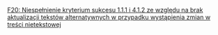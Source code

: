 [F20: Niespełnienie kryterium sukcesu 1.1.1 i 4.1.2 ze względu na brak aktualizacji tekstów alternatywnych w przypadku wystąpienia zmian w treści nietekstowej](https://www.w3.org/WAI/WCAG22/Techniques/failures/F20)